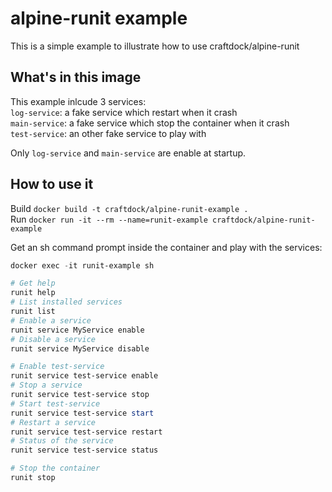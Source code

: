 # alpine-runit example

This is a simple example to illustrate how to use craftdock/alpine-runit

## What's in this image

This example inlcude 3 services:  
```log-service```: a fake service which restart when it crash  
```main-service```: a fake service which stop the container when it crash  
```test-service```: an other fake service to play with  

Only ```log-service``` and ```main-service``` are enable at startup.

## How to use it

Build ```docker build -t craftdock/alpine-runit-example .```  
Run ```docker run -it --rm --name=runit-example craftdock/alpine-runit-example```

Get an sh command prompt inside the container and play with the services:

```powershell
docker exec -it runit-example sh

# Get help
runit help
# List installed services
runit list
# Enable a service
runit service MyService enable
# Disable a service
runit service MyService disable

# Enable test-service
runit service test-service enable
# Stop a service
runit service test-service stop
# Start test-service
runit service test-service start
# Restart a service
runit service test-service restart
# Status of the service
runit service test-service status

# Stop the container
runit stop
```

[alpine]: http://alpinelinux.org/
[runit]: http://smarden.org/runit/
